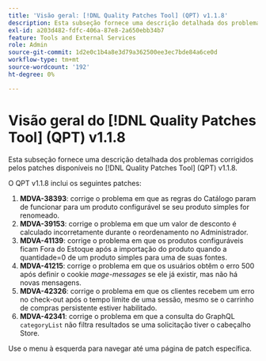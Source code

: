 ```yaml
---
title: 'Visão geral: [!DNL Quality Patches Tool] (QPT) v1.1.8'
description: Esta subseção fornece uma descrição detalhada dos problemas corrigidos pelos patches disponíveis no [!DNL Quality Patches Tool] (QPT) v1.1.8.
exl-id: a203d482-fdfc-406a-87e8-2a650ebb34b7
feature: Tools and External Services
role: Admin
source-git-commit: 1d2e0c1b4a8e3d79a362500ee3ec7bde84a6ce0d
workflow-type: tm+mt
source-wordcount: '192'
ht-degree: 0%

---
```


# Visão geral do [!DNL Quality Patches Tool] (QPT) v1.1.8

Esta subseção fornece uma descrição detalhada dos problemas corrigidos pelos patches disponíveis no [!DNL Quality Patches Tool] (QPT) v1.1.8.

O QPT v1.1.8 inclui os seguintes patches:

1. **MDVA-38393**: corrige o problema em que as regras do Catálogo param de funcionar para um produto configurável se seu produto simples for renomeado.
1. **MDVA-39153**: corrige o problema em que um valor de desconto é calculado incorretamente durante o reordenamento no Administrador.
1. **MDVA-41139**: corrige o problema em que os produtos configuráveis ficam Fora do Estoque após a importação do produto quando a quantidade=0 de um produto simples para uma de suas fontes.
1. **MDVA-41215**: corrige o problema em que os usuários obtêm o erro 500 após definir o cookie *mage-messages* se ele já existir, mas não há novas mensagens.
1. **MDVA-42326**: corrige o problema em que os clientes recebem um erro no check-out após o tempo limite de uma sessão, mesmo se o carrinho de compras persistente estiver habilitado.
1. **MDVA-42341**: corrige o problema em que a consulta do GraphQL `categoryList` não filtra resultados se uma solicitação tiver o cabeçalho Store.

Use o menu à esquerda para navegar até uma página de patch específica.
